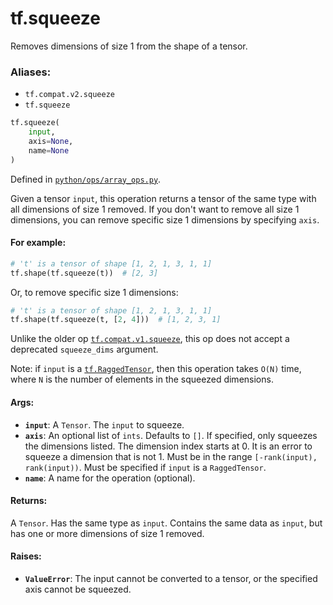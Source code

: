 <div itemscope itemtype="http://developers.google.com/ReferenceObject">
<meta itemprop="name" content="tf.squeeze" />
<meta itemprop="path" content="Stable" />
</div>

# tf.squeeze

Removes dimensions of size 1 from the shape of a tensor.

### Aliases:

* `tf.compat.v2.squeeze`
* `tf.squeeze`

``` python
tf.squeeze(
    input,
    axis=None,
    name=None
)
```



Defined in [`python/ops/array_ops.py`](/code/stable/tensorflow/python/ops/array_ops.py).

<!-- Placeholder for "Used in" -->

Given a tensor `input`, this operation returns a tensor of the same type with
all dimensions of size 1 removed. If you don't want to remove all size 1
dimensions, you can remove specific size 1 dimensions by specifying
`axis`.

#### For example:



```python
# 't' is a tensor of shape [1, 2, 1, 3, 1, 1]
tf.shape(tf.squeeze(t))  # [2, 3]
```

Or, to remove specific size 1 dimensions:

```python
# 't' is a tensor of shape [1, 2, 1, 3, 1, 1]
tf.shape(tf.squeeze(t, [2, 4]))  # [1, 2, 3, 1]
```

Unlike the older op <a href="../tf/compat/v1/squeeze.md"><code>tf.compat.v1.squeeze</code></a>, this op does not accept a
deprecated `squeeze_dims` argument.

Note: if `input` is a <a href="../tf/RaggedTensor.md"><code>tf.RaggedTensor</code></a>, then this operation takes `O(N)`
time, where `N` is the number of elements in the squeezed dimensions.

#### Args:


* <b>`input`</b>: A `Tensor`. The `input` to squeeze.
* <b>`axis`</b>: An optional list of `ints`. Defaults to `[]`. If specified, only
  squeezes the dimensions listed. The dimension index starts at 0. It is an
  error to squeeze a dimension that is not 1. Must be in the range
  `[-rank(input), rank(input))`. Must be specified if `input` is a
  `RaggedTensor`.
* <b>`name`</b>: A name for the operation (optional).


#### Returns:

A `Tensor`. Has the same type as `input`.
Contains the same data as `input`, but has one or more dimensions of
size 1 removed.



#### Raises:


* <b>`ValueError`</b>: The input cannot be converted to a tensor, or the specified
  axis cannot be squeezed.
